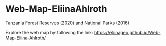 # Web-Map-EliinaAhlroth
Tanzania Forest Reserves (2020) and National Parks (2016)

Explore the web map by following the link: https://eliinageo.github.io/Web-Map-Eliina-Ahlroth/
